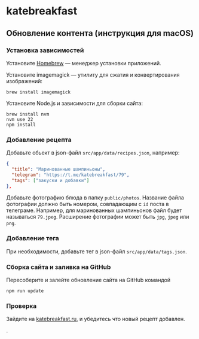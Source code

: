 # katebreakfast

## Обновление контента (инструкция для macOS)

### Установка зависимостей

Установите [Homebrew](https://brew.sh) — менеджер установки приложений.

Установите imagemagick — утилиту для сжатия и конвертирования изображений:

```
brew install imagemagick
```

Установите Node.js и зависимости для сборки сайта:

```
brew install nvm
nvm use 22
npm install
```

### Добавление рецепта

Добавьте обьект в json-файл `src/app/data/recipes.json`, например:

```json
{
  "title": "Маринованные шампиньоны",
  "telegram": "https://t.me/katebreakfast/79",
  "tags": ["закуски и добавки"]
},
```

Добавьте фотографию блюда в папку `public/photos`.
Название файла фотографии должно быть номером, совпадающим с `id` поста в телеграме.
Например, для маринованных шампиньонов файл будет называться `79.jpeg`.
Расширение фотографии может быть `jpg`, `jpeg` или `png`.


### Добавление тега

При необходимости, добавьте тег в json-файл `src/app/data/tags.json`.

### Сборка сайта и заливка на GitHub

Пересоберите и залейте обновление сайта на GitHub командой

```
npm run update
```

### Проверка

Зайдите на [katebreakfast.ru](https://katebreakfast.ru), и убедитесь что новый рецепт добавлен.

.